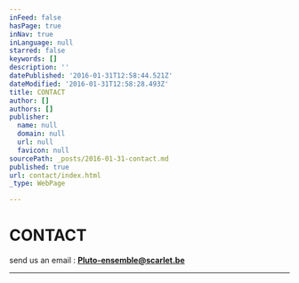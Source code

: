 ```yaml
---
inFeed: false
hasPage: true
inNav: true
inLanguage: null
starred: false
keywords: []
description: ''
datePublished: '2016-01-31T12:58:44.521Z'
dateModified: '2016-01-31T12:58:28.493Z'
title: CONTACT
author: []
authors: []
publisher:
  name: null
  domain: null
  url: null
  favicon: null
sourcePath: _posts/2016-01-31-contact.md
published: true
url: contact/index.html
_type: WebPage

---
```

# CONTACT

send us an email :          **Pluto-ensemble@scarlet.be**

****